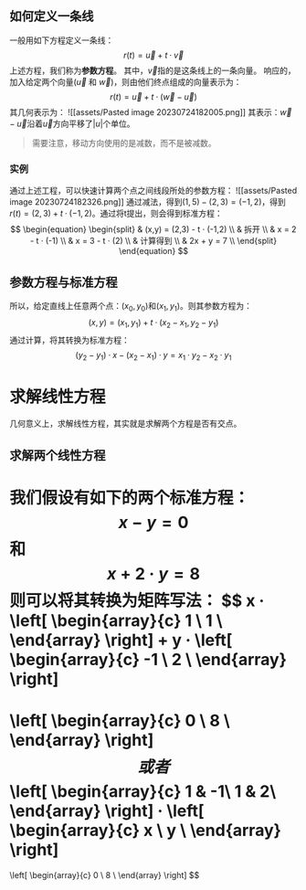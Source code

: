 ## 如何定义一条线
一般用如下方程定义一条线：
$$
r(t) = \vec{u} + t · \vec{v}
$$
上述方程，我们称为**参数方程**。
其中，$\vec{v}$指的是这条线上的一条向量。
响应的，加入给定两个向量($\vec{u}$ 和 $\vec{w}$)，则由他们终点组成的向量表示为：
$$
r(t) = \vec{u} + t · (\vec{w} - \vec{u})
$$
其几何表示为：
![[assets/Pasted image 20230724182005.png]]
其表示：$\vec{w}-\vec{u}$沿着$\vec{u}$方向平移了$|u|$个单位。
> 需要注意，移动方向使用的是减数，而不是被减数。
### 实例
通过上述工程，可以快速计算两个点之间线段所处的参数方程：
![[assets/Pasted image 20230724182326.png]]
通过减法，得到$(1,5) - (2,3) =(-1,2)$，得到$r(t) = (2,3) + t · (-1,2)$。通过将t提出，则会得到标准方程：
$$
\begin{equation}
\begin{split}
 &	(x,y) = (2,3) - t · (-1,2) \\
 &   拆开 \\
 &	x = 2 - t · (-1) \\
 &	x = 3 - t · (2) \\
 &   计算得到 \\
 &	2x + y = 7 \\
\end{split}
\end{equation}
$$
## 参数方程与标准方程
所以，给定直线上任意两个点：$(x_0, y_0)$和$(x_1, y_1)$。则其参数方程为：
$$
(x,y) = (x_1, y_1) + t · (x_2 - x_1, y_2 - y_1)
$$
通过计算，将其转换为标准方程：
$$
(y_2 - y_1) · x - (x_2 - x_1) · y = x_1 · y_2 - x_2 · y_1
$$
# 求解线性方程
几何意义上，求解线性方程，其实就是求解两个方程是否有交点。
## 求解两个线性方程
我们假设有如下的两个标准方程：
$$
x - y = 0
$$
和
$$
x + 2·y = 8
$$
则可以将其转换为矩阵写法：
$$
x · 
\left[
	\begin{array}{c}
	1 \\
	1 \\
	\end{array}
\right] 
+ 
y · 
\left[
	\begin{array}{c}
	-1 \\
	2 \\
	\end{array}
\right] 
=
\left[
	\begin{array}{c}
	0 \\
	8 \\
	\end{array}
\right] 
$$
或者
$$
\left[
	\begin{array}{c}
	1 & -1\\
	1 & 2\\
	\end{array}
\right] 
·
\left[
	\begin{array}{c}
	x \\
	y \\
	\end{array}
\right]
=
\left[
	\begin{array}{c}
	0 \\
	8 \\
	\end{array}
\right]
$$
